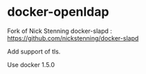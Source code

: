 # docker-openldap

Fork of Nick Stenning docker-slapd :
https://github.com/nickstenning/docker-slapd

Add support of tls.

Use docker 1.5.0